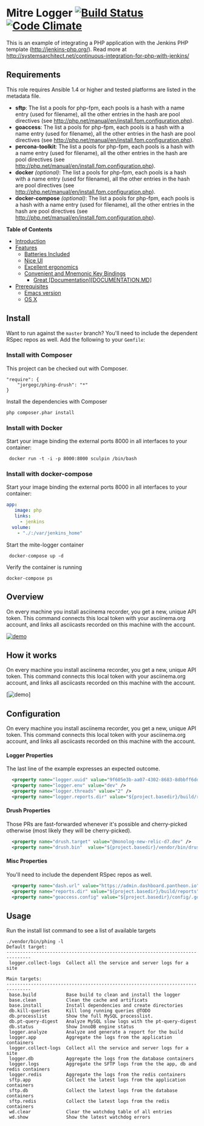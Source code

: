 # Mitre Logger [![Build Status](https://secure.travis-ci.org/rspec/rspec-expectations.svg?branch=master)](http://travis-ci.org/rspec/rspec-expectations) [![Code Climate](https://codeclimate.com/github/rspec/rspec-expectations.svg)](https://codeclimate.com/github/rspec/rspec-expectations)

This is an example of integrating a PHP application with the Jenkins PHP template (http://jenkins-php.org/). 
Read more at http://systemsarchitect.net/continuous-integration-for-php-with-jenkins/

Requirements
------------

This role requires Ansible 1.4 or higher and tested platforms are listed in the metadata file.  

 - **sftp**: The list a pools for php-fpm, each pools is a hash with
   a name entry (used for filename), all the other entries in the hash are pool
   directives (see http://php.net/manual/en/install.fpm.configuration.php).
 - **goaccess**: The list a pools for php-fpm, each pools is a hash with
   a name entry (used for filename), all the other entries in the hash are pool
   directives (see http://php.net/manual/en/install.fpm.configuration.php).
 - **percona-toolkit**: The list a pools for php-fpm, each pools is a hash with
   a name entry (used for filename), all the other entries in the hash are pool
   directives (see http://php.net/manual/en/install.fpm.configuration.php).
 - **docker** _(optional)_: The list a pools for php-fpm, each pools is a hash with
   a name entry (used for filename), all the other entries in the hash are pool
   directives (see http://php.net/manual/en/install.fpm.configuration.php).
 - **docker-compose** _(optional)_: The list a pools for php-fpm, each pools is a hash with
   a name entry (used for filename), all the other entries in the hash are pool
   directives (see http://php.net/manual/en/install.fpm.configuration.php).

**Table of Contents**

- [Introduction](#introduction)
- [Features](#features)
    - [Batteries Included](#batteries-included)
    - [Nice UI](#nice-ui)
    - [Excellent ergonomics](#excellent-ergonomics)
    - [Convenient and Mnemonic Key Bindings](#convenient-and-mnemonic-key-bindings)
        - [Great [Documentation][DOCUMENTATION.MD]](#great-documentationdocumentationmd)
- [Prerequisites](#prerequisites)
    - [Emacs version](#emacs-version)
    - [OS X](#os-x)

## Install

Want to run against the `master` branch? You'll need to include the dependent
RSpec repos as well. Add the following to your `Gemfile`:

### Install with Composer

This project can be checked out with Composer.

```
"require": {
    "jorgegc/phing-drush": "*"
}
```

Install the dependencies with Composer
```
php composer.phar install
```
### Install with Docker
 
Start your image binding the external ports 8000 in all interfaces to your container:

```
 docker run -t -i -p 8000:8000 sculpin /bin/bash
```
### Install with docker-compose
 
Start your image binding the external ports 8000 in all interfaces to your container:

```yml
app:
   image: php
   links:
     - jenkins
  volume:
    - "./:/var/jenkins_home"
```

Start the mite-logger container
```
 docker-compose up -d
```

Verify the container is running
``` 
docker-compose ps
```


## Overview

On every machine you install asciinema recorder, you get a new, unique API token. This command connects this local token with your asciinema.org account, and links all asciicasts recorded on this machine with the account.

[![demo](https://asciinema.org/a/624fjx2rx7k3pctdozw7m8b24.png)](https://asciinema.org/a/624fjx2rx7k3pctdozw7m8b24?autoplay=1)

## How it works

On every machine you install asciinema recorder, you get a new, unique API token. This command connects this local token with your asciinema.org account, and links all asciicasts recorded on this machine with the account.

[![demo](http://www.scielo.br/img/revistas/jistm/v8n1/a05fig02.jpg)] 

## Configuration

On every machine you install asciinema recorder, you get a new, unique API token. This command connects this local token with your asciinema.org account, and links all asciicasts recorded on this machine with the account.

#### Logger Properties

The last line of the example expresses an expected outcome.

```xml 
  <property name="logger.uuid" value="9f605e3b-aa07-4302-8683-8dbbff6dd33f" />
  <property name="logger.env" value="dev" />
  <property name="logger.threads" value="2" />
  <property name="logger.reports.dir" value="${project.basedir}/build/reports"/>
```

#### Drush Properties

Those PRs are fast-forwarded whenever it's possible and cherry-picked otherwise (most likely they will be cherry-picked).

```xml 
  <property name="drush.target" value="@monolog-new-relic-d7.dev" />
  <property name="drush.bin"  value="${project.basedir}/vendor/bin/drush" />
```
#### Misc Properties

You'll need to include the dependent RSpec repos as well. 

```xml 
  <property name="dash.url" value="https://admin.dashboard.pantheon.io" />
  <property name="reports.dir" value="${project.basedir}/build/reports" />
  <property name="goaccess.config" value="${project.basedir}/config/.goaccess" />
```

## Usage

Run the install list command to see a list of available targets
```
./vendor/bin/phing -l
Default target:
-------------------------------------------------------------------------------
 logger.collect-logs  Collect all the service and server logs for a site

Main targets:
-------------------------------------------------------------------------------
 base.build           Base build to clean and install the logger
 base.clean           Clean the cache and artificats
 base.install         Install dependencies and create directories
 db.kill-queries      Kill long running queries @TODO
 db.processlist       Show the full MySQL processlist.
 db.pt-query-digest   Analyze MySQL slow logs with the pt-query-digest
 db.status            Show InnoDB engine status
 logger.analyze       Analyze and generate a report for the build
 logger.app           Aggregate the logs from the application containers
 logger.collect-logs  Collect all the service and server logs for a site
 logger.db            Aggregate the logs from the database containers
 logger.logs          Aggregate the SFTP logs from the the app, db and redis containers
 logger.redis         Aggregate the logs from the redis containers
 sftp.app             Collect the latest logs from the application containers
 sftp.db              Collect the latest logs from the database containers
 sftp.redis           Collect the latest logs from the redis containers
 wd.clear             Clear the watchdog table of all entries
 wd.show              Show the latest watchdog errors
```


